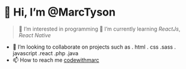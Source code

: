 # 👋 Hi, I’m **@MarcTyson**
> 👀 I’m interested in programming
> 🌱 I’m currently learning _ReactJs_, _React Native_
- 💞️ I’m looking to collaborate on projects such as 
. html
. css
 .sass
. javascript
  .react
.php
.java
- 📫 How to reach me [codewithmarc](codewithmarc@gmail.com)

<!---
MarcTyson/MarcTyson is a ✨ special ✨ repository because its `README.md` (this file) appears on your GitHub profile.
You can click the Preview link to take a look at your changes.
--->
